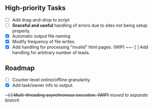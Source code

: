 ## High-priority Tasks
- [ ] Add drag-and-drop to script
- [ ] **Graceful and useful** handling of errors due to sites not being setup properly.
- [x] Automatic output file naming
- [x] Modify frequency of file writes. 
- [x] Add handling for processing "invalid" html pages. (WIP)
~~- [ ] Add handling for arbitrary number of leads.

## Roadmap
- [ ] Counter-level online/offline granularity.
- [x] Add task/owner info to output.

~~- [ ] Multi-threading asynchronous execution. (WIP)~~
*moved to separate branch*
